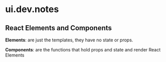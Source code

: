 # ui.dev.notes

## React Elements and Components

**Elements**: are just the templates, they have no state or props.

**Components**: are the functions that hold props and state and render React Elements
